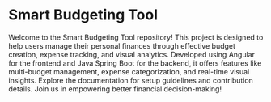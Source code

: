 # Smart Budgeting Tool

Welcome to the Smart Budgeting Tool repository! This project is designed to help users manage their personal finances through effective budget creation, expense tracking, and visual analytics. Developed using Angular for the frontend and Java Spring Boot for the backend, it offers features like multi-budget management, expense categorization, and real-time visual insights. Explore the documentation for setup guidelines and contribution details. Join us in empowering better financial decision-making!
